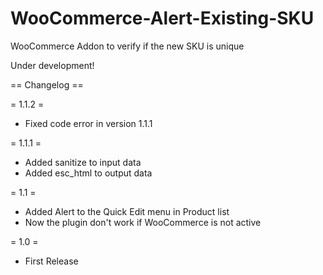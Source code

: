 WooCommerce-Alert-Existing-SKU
==============================

WooCommerce Addon to verify if the new SKU is unique

Under development!

== Changelog ==

= 1.1.2 =
* Fixed code error in version 1.1.1

= 1.1.1 =
* Added sanitize to input data
* Added esc_html to output data

= 1.1 =
* Added Alert to the Quick Edit menu in Product list
* Now the plugin don't work if WooCommerce is not active

= 1.0 =
* First Release